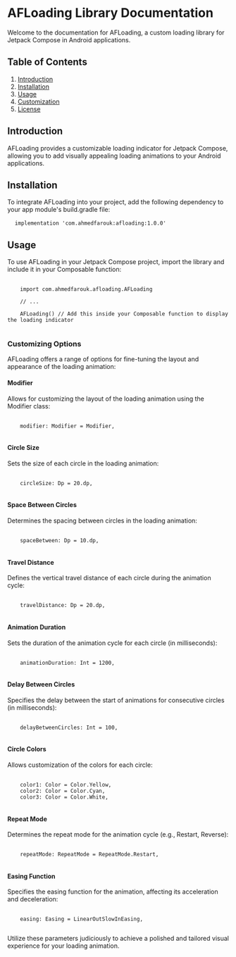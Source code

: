 <!-- AFLoading Library Documentation -->

<h1>AFLoading Library Documentation</h1>

<p>Welcome to the documentation for AFLoading, a custom loading library for Jetpack Compose in Android applications.</p>

<!-- Table of Contents -->

<h2>Table of Contents</h2>

<ol>
  <li><a href="#introduction">Introduction</a></li>
  <li><a href="#installation">Installation</a></li>
  <li><a href="#usage">Usage</a></li>
  <li><a href="#customization">Customization</a></li>
  <li><a href="#license">License</a></li>
</ol>

<!-- Introduction -->

<h2>Introduction</h2>

<p>AFLoading provides a customizable loading indicator for Jetpack Compose, allowing you to add visually appealing loading animations to your Android applications.</p>

<!-- Installation -->

<h2>Installation</h2>

<p>To integrate AFLoading into your project, add the following dependency to your app module's build.gradle file:</p>

<pre>
  <code>implementation 'com.ahmedfarouk:afloading:1.0.0'</code>
</pre>

<!-- Usage -->

<h2>Usage</h2>

<p>To use AFLoading in your Jetpack Compose project, import the library and include it in your Composable function:</p>

<pre>
  <code>
    import com.ahmedfarouk.afloading.AFLoading

    // ...

    AFLoading() // Add this inside your Composable function to display the loading indicator
  </code>
</pre>

<!-- Customization -->
<!-- Customizing Options -->

<h3>Customizing Options</h3>

<p>AFLoading offers a range of options for fine-tuning the layout and appearance of the loading animation:</p>

<!-- Modifier -->

<h4>Modifier</h4>

<p>Allows for customizing the layout of the loading animation using the Modifier class:</p>

<pre>
  <code>
    modifier: Modifier = Modifier,
  </code>
</pre>

<!-- Circle Size -->

<h4>Circle Size</h4>

<p>Sets the size of each circle in the loading animation:</p>

<pre>
  <code>
    circleSize: Dp = 20.dp,
  </code>
</pre>

<!-- Space Between Circles -->

<h4>Space Between Circles</h4>

<p>Determines the spacing between circles in the loading animation:</p>

<pre>
  <code>
    spaceBetween: Dp = 10.dp,
  </code>
</pre>

<!-- Travel Distance -->

<h4>Travel Distance</h4>

<p>Defines the vertical travel distance of each circle during the animation cycle:</p>

<pre>
  <code>
    travelDistance: Dp = 20.dp,
  </code>
</pre>

<!-- Animation Duration -->

<h4>Animation Duration</h4>

<p>Sets the duration of the animation cycle for each circle (in milliseconds):</p>

<pre>
  <code>
    animationDuration: Int = 1200,
  </code>
</pre>

<!-- Delay Between Circles -->

<h4>Delay Between Circles</h4>

<p>Specifies the delay between the start of animations for consecutive circles (in milliseconds):</p>

<pre>
  <code>
    delayBetweenCircles: Int = 100,
  </code>
</pre>

<!-- Circle Colors -->

<h4>Circle Colors</h4>

<p>Allows customization of the colors for each circle:</p>

<pre>
  <code>
    color1: Color = Color.Yellow,
    color2: Color = Color.Cyan,
    color3: Color = Color.White,
  </code>
</pre>

<!-- Repeat Mode -->

<h4>Repeat Mode</h4>

<p>Determines the repeat mode for the animation cycle (e.g., Restart, Reverse):</p>

<pre>
  <code>
    repeatMode: RepeatMode = RepeatMode.Restart,
  </code>
</pre>

<!-- Easing Function -->

<h4>Easing Function</h4>

<p>Specifies the easing function for the animation, affecting its acceleration and deceleration:</p>

<pre>
  <code>
    easing: Easing = LinearOutSlowInEasing,
  </code>
</pre>

<p>Utilize these parameters judiciously to achieve a polished and tailored visual experience for your loading animation.</p>
